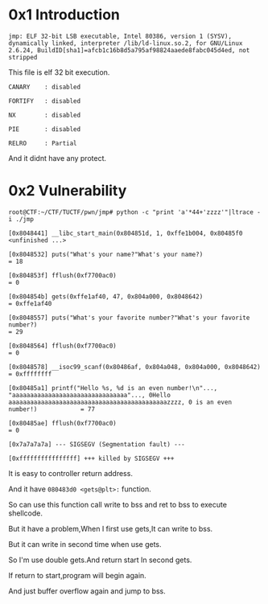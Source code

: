 0x1 Introduction
=

`jmp: ELF 32-bit LSB executable, Intel 80386, version 1 (SYSV), dynamically linked, interpreter /lib/ld-linux.so.2, for GNU/Linux 2.6.24, BuildID[sha1]=afcb1c16b8d5a795af98824aaede8fabc045d4ed, not stripped`

This file is elf 32 bit execution.

	CANARY    : disabled

	FORTIFY   : disabled

	NX        : disabled
	
	PIE       : disabled
	
	RELRO     : Partial

And it didnt have any protect.

0x2 Vulnerability
=

	root@CTF:~/CTF/TUCTF/pwn/jmp# python -c "print 'a'*44+'zzzz'"|ltrace -i ./jmp 

	[0x8048441] __libc_start_main(0x804851d, 1, 0xffe1b004, 0x80485f0 <unfinished ...>

	[0x8048532] puts("What's your name?"What's your name?)                                                                           = 18

	[0x804853f] fflush(0xf7700ac0)                                                                                  = 0

	[0x804854b] gets(0xffe1af40, 47, 0x804a000, 0x8048642)                                                          = 0xffe1af40

	[0x8048557] puts("What's your favorite number?"What's your favorite number?)                                                                = 29

	[0x8048564] fflush(0xf7700ac0)                                                                                  = 0

	[0x8048578] __isoc99_scanf(0x80486af, 0x804a048, 0x804a000, 0x8048642)                                          = 0xffffffff

	[0x80485a1] printf("Hello %s, %d is an even number!\n"..., "aaaaaaaaaaaaaaaaaaaaaaaaaaaaaaaa"..., 0Hello aaaaaaaaaaaaaaaaaaaaaaaaaaaaaaaaaaaaaaaaaaaazzzz, 0 is an even number!)            = 77

	[0x80485ae] fflush(0xf7700ac0)                                                                                  = 0

	[0x7a7a7a7a] --- SIGSEGV (Segmentation fault) ---

	[0xffffffffffffffff] +++ killed by SIGSEGV +++

It is easy to controller return address.

And it have `080483d0 <gets@plt>:` function.

So can use this function call write to bss and ret to bss to execute shellcode.

But it have a problem,When I first use gets,It can write to bss.

But it can write in second time when use gets.

So I'm use double gets.And return start In second gets.

If return to start,program will begin again.

And just buffer overflow again and jump to bss.
